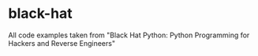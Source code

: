 # black-hat
All code examples taken from "Black Hat Python: Python Programming for Hackers and Reverse Engineers"
